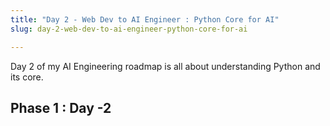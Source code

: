 ```yaml
---
title: "Day 2 - Web Dev to AI Engineer : Python Core for AI"
slug: day-2-web-dev-to-ai-engineer-python-core-for-ai

---
```


Day 2 of my AI Engineering roadmap is all about understanding Python and its core.

## Phase 1 : Day -2